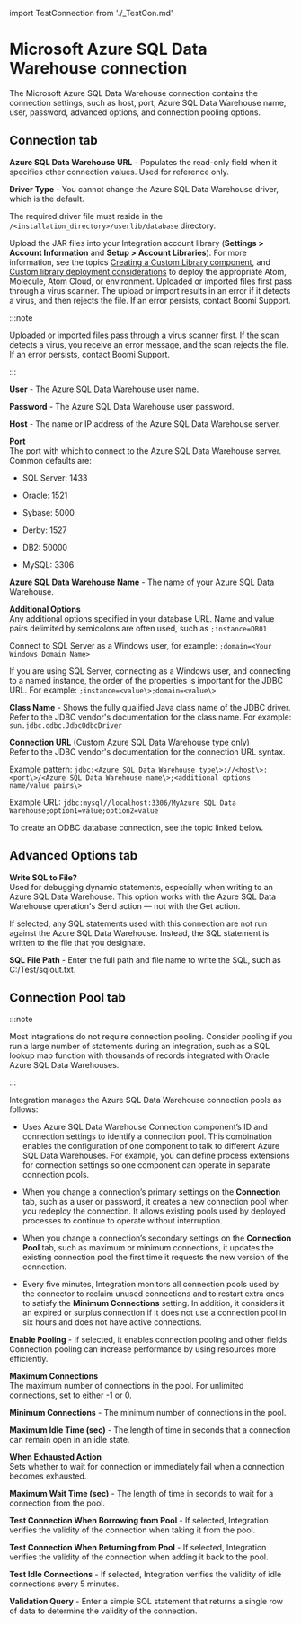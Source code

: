 import TestConnection from './_TestCon.md'


# Microsoft Azure SQL Data Warehouse connection

<head>
  <meta name="guidename" content="Integration"/>
  <meta name="context" content="GUID-4c61ea6b-f90e-4378-9ef3-a3e4678c8242"/>
</head>


The Microsoft Azure SQL Data Warehouse connection contains the connection settings, such as host, port, Azure SQL Data Warehouse name, user, password, advanced options, and connection pooling options.

## Connection tab 



**Azure SQL Data Warehouse URL** - 
 Populates the read-only field when it specifies other connection values. Used for reference only.

**Driver Type** - 
 You cannot change the Azure SQL Data Warehouse driver, which is the default.

 The required driver file must reside in the `/<installation_directory>/userlib/database` directory.

 Upload the JAR files into your Integration account library (**Settings > Account Information** and **Setup > Account Libraries**). For more information, see the topics [Creating a Custom Library component](../Process%20building/t-atm-Creating_a_Custom_Library_Component_8fce64fb-4b85-4977-9876-e0d616526228.md), and [Custom library deployment considerations](../Process%20building/c-atm-Custom_library_deployment_considerations_7fccfe31-e438-4fa6-bab0-7f395eef5fe3.md) to deploy the appropriate Atom, Molecule, Atom Cloud, or environment. Uploaded or imported files first pass through a virus scanner. The upload or import results in an error if it detects a virus, and then rejects the file. If an error persists, contact Boomi Support.

:::note

Uploaded or imported files pass through a virus scanner first. If the scan detects a virus, you receive an error message, and the scan rejects the file. If an error persists, contact Boomi Support.

:::

**User** - 
 The Azure SQL Data Warehouse user name.

**Password** - 
  The Azure SQL Data Warehouse user password.

**Host** - 
 The name or IP address of the Azure SQL Data Warehouse server.

**Port**    
  The port with which to connect to the Azure SQL Data Warehouse server. Common defaults are:

 -   SQL Server: 1433

  -   Oracle: 1521

 -   Sybase: 5000

  -   Derby: 1527

  -   DB2: 50000

 -   MySQL: 3306


**Azure SQL Data Warehouse Name** - 
 The name of your Azure SQL Data Warehouse.

**Additional Options**   
 Any additional options specified in your database URL. Name and value pairs delimited by semicolons are often used, such as `;instance=DB01`

Connect to SQL Server as a Windows user, for example: `;domain=<Your Windows Domain Name>`

 If you are using SQL Server, connecting as a Windows user, and connecting to a named instance, the order of the properties is important for the JDBC URL. For example: `;instance=<value\>;domain=<value\>`

**Class Name** - 
 Shows the fully qualified Java class name of the JDBC driver. Refer to the JDBC vendor's documentation for the class name. For example: `sun.jdbc.odbc.JdbcOdbcDriver`

**Connection URL** \(Custom Azure SQL Data Warehouse type only\)    
 Refer to the JDBC vendor's documentation for the connection URL syntax.

 Example pattern: `jdbc:<Azure SQL Data Warehouse type\>://<host\>:<port\>/<Azure SQL Data Warehouse name\>;<additional options name/value pairs\>`

 Example URL: `jdbc:mysql//localhost:3306/MyAzure SQL Data Warehouse;option1=value;option2=value`

To create an ODBC database connection, see the topic linked below.

## Advanced Options tab 



**Write SQL to File?**     
 Used for debugging dynamic statements, especially when writing to an Azure SQL Data Warehouse. This option works with the Azure SQL Data Warehouse operation's Send action — not with the Get action.

 If selected, any SQL statements used with this connection are not run against the Azure SQL Data Warehouse. Instead, the SQL statement is written to the file that you designate.

**SQL File Path** - 
  Enter the full path and file name to write the SQL, such as C:/Test/sqlout.txt.

## Connection Pool tab 

:::note

Most integrations do not require connection pooling. Consider pooling if you run a large number of statements during an integration, such as a SQL lookup map function with thousands of records integrated with Oracle Azure SQL Data Warehouses.

:::

Integration manages the Azure SQL Data Warehouse connection pools as follows:

-   Uses Azure SQL Data Warehouse Connection component’s ID and connection settings to identify a connection pool. This combination enables the configuration of one component to talk to different Azure SQL Data Warehouses. For example, you can define process extensions for connection settings so one component can operate in separate connection pools.

-   When you change a connection’s primary settings on the **Connection** tab, such as a user or password, it creates a new connection pool when you redeploy the connection. It allows existing pools used by deployed processes to continue to operate without interruption.

-   When you change a connection’s secondary settings on the **Connection Pool** tab, such as maximum or minimum connections, it updates the existing connection pool the first time it requests the new version of the connection.

-   Every five minutes, Integration monitors all connection pools used by the connector to reclaim unused connections and to restart extra ones to satisfy the **Minimum Connections** setting. In addition, it considers it an expired or surplus connection if it does not use a connection pool in six hours and does not have active connections.


  
 

**Enable Pooling** - 
 If selected, it enables connection pooling and other fields. Connection pooling can increase performance by using resources more efficiently.

**Maximum Connections**   
  The maximum number of connections in the pool. For unlimited connections, set to either -1 or 0.

**Minimum Connections** - 
 The minimum number of connections in the pool.

**Maximum Idle Time \(sec\)** - 
 The length of time in seconds that a connection can remain open in an idle state.

**When Exhausted Action**   
  Sets whether to wait for connection or immediately fail when a connection becomes exhausted.

**Maximum Wait Time \(sec\)** - 
  The length of time in seconds to wait for a connection from the pool.

**Test Connection When Borrowing from Pool** - 
  If selected, Integration verifies the validity of the connection when taking it from the pool.

**Test Connection When Returning from Pool** - 
 If selected, Integration verifies the validity of the connection when adding it back to the pool.

**Test Idle Connections** - 
 If selected, Integration verifies the validity of idle connections every 5 minutes.

**Validation Query** - 
 Enter a simple SQL statement that returns a single row of data to determine the validity of the connection.


<TestConnection />